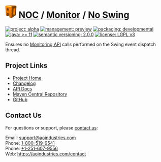 # [<img src="ao-logo.png" alt="AO Logo" width="35" height="40">](https://github.com/ao-apps) [NOC](https://github.com/ao-apps/noc) / [Monitor](https://github.com/ao-apps/noc-monitor) / [No Swing](https://github.com/ao-apps/noc-monitor-noswing)

[![project: alpha](https://aoindustries.com/ao-badges/project-alpha.svg)](https://aoindustries.com/life-cycle#project-alpha)
[![management: preview](https://aoindustries.com/ao-badges/management-preview.svg)](https://aoindustries.com/life-cycle#management-preview)
[![packaging: developmental](https://aoindustries.com/ao-badges/packaging-developmental.svg)](https://aoindustries.com/life-cycle#packaging-developmental)  
[![java: &gt;= 11](https://aoindustries.com/ao-badges/java-11.svg)](https://docs.oracle.com/en/java/javase/11/)
[![semantic versioning: 2.0.0](https://aoindustries.com/ao-badges/semver-2.0.0.svg)](https://semver.org/spec/v2.0.0.html)
[![license: LGPL v3](https://aoindustries.com/ao-badges/license-lgpl-3.0.svg)](https://www.gnu.org/licenses/lgpl-3.0)

Ensures no [Monitoring API](https://github.com/ao-apps/noc-monitor-api) calls performed on the Swing event dispatch thread.

## Project Links
* [Project Home](https://aoindustries.com/noc/monitor/noswing/)
* [Changelog](https://aoindustries.com/noc/monitor/noswing/changelog)
* [API Docs](https://aoindustries.com/noc/monitor/noswing/apidocs/)
* [Maven Central Repository](https://central.sonatype.com/artifact/com.aoindustries/noc-monitor-noswing)
* [GitHub](https://github.com/ao-apps/noc-monitor-noswing)

## Contact Us
For questions or support, please [contact us](https://aoindustries.com/contact):

Email: [support@aoindustries.com](mailto:support@aoindustries.com)  
Phone: [1-800-519-9541](tel:1-800-519-9541)  
Phone: [+1-251-607-9556](tel:+1-251-607-9556)  
Web: https://aoindustries.com/contact

